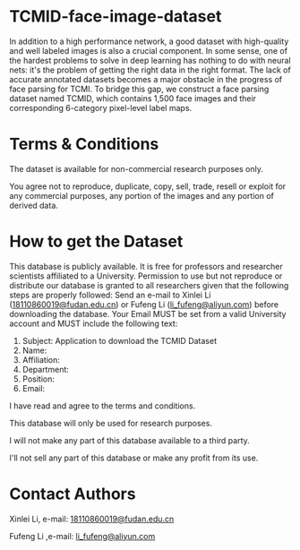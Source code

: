 # TCMID-face-image-dataset
In addition to a high performance network, a good dataset with high-quality and well labeled images is also a crucial component. In some sense, one of the hardest problems to solve in deep learning has nothing to do with neural nets: it's the problem of getting the right data in the right format. The lack of accurate annotated datasets becomes a major obstacle in the progress of face parsing for TCMI. To bridge this gap, we construct a face parsing dataset named TCMID, which contains 1,500 face images and their corresponding 6-category pixel-level label maps.

# Terms & Conditions
The dataset is available for non-commercial research purposes only.

You agree not to reproduce, duplicate, copy, sell, trade, resell or exploit for any commercial purposes, any portion of the images and any portion of derived data.

# How to get the Dataset
This database is publicly available. It is free for professors and researcher scientists affiliated to a University. Permission to use but not reproduce or distribute our database is granted to all researchers given that the following steps are properly followed: Send an e-mail to Xinlei Li (18110860019@fudan.edu.cn) or Fufeng Li (li_fufeng@aliyun.com) before downloading the database. Your Email MUST be set from a valid University account and MUST include the following text:

1. Subject: Application to download the TCMID Dataset          
2. Name: <your first and last name>
3. Affiliation: <University where you work>
4. Department: <your department>
5. Position: <your job title>
6. Email: <must be the email at the above mentioned institution>
	
I have read and agree to the terms and conditions. 

This database will only be used for research purposes. 

I will not make any part of this database available to a third party. 

I'll not sell any part of this database or make any profit from its use.
	
# Contact Authors
Xinlei Li, e-mail: 18110860019@fudan.edu.cn

Fufeng Li ,e-mail: li_fufeng@aliyun.com


